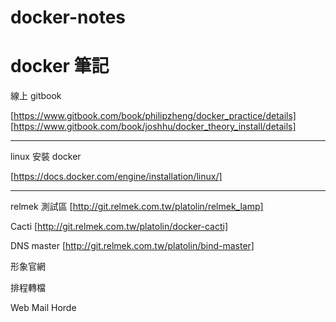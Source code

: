 # docker-notes
docker 筆記
===============
線上 gitbook 

[https://www.gitbook.com/book/philipzheng/docker_practice/details]
[https://www.gitbook.com/book/joshhu/docker_theory_install/details]


----------------
linux 安裝 docker 

[https://docs.docker.com/engine/installation/linux/]

---------------

relmek 測試區
[http://git.relmek.com.tw/platolin/relmek_lamp]

Cacti
[http://git.relmek.com.tw/platolin/docker-cacti]

DNS master 
[http://git.relmek.com.tw/platolin/bind-master]

形象官網

排程轉檔

Web Mail Horde

